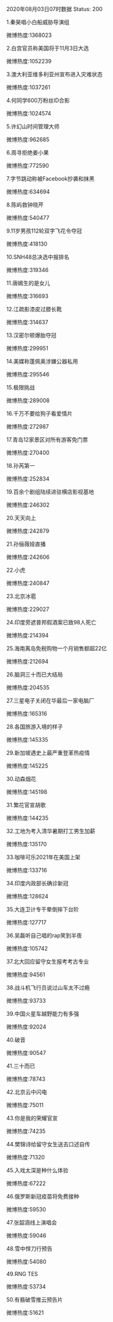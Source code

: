 2020年08月03日07时数据
Status: 200

1.秦昊唱小白船威胁导演组

微博热度:1368023

2.白宫官员称美国将于11月3日大选

微博热度:1052239

3.澳大利亚维多利亚州宣布进入灾难状态

微博热度:1037261

4.何同学600万粉丝ID合影

微博热度:1024574

5.许幻山时间管理大师

微博热度:962685

6.周寻拒绝姜小果

微博热度:772590

7.字节跳动称被Facebook抄袭和抹黑

微博热度:634694

8.陈屿救钟晓芹

微博热度:540477

9.11岁男孩112轮双字飞花令夺冠

微博热度:418130

10.SNH48总决选中报排名

微博热度:319346

11.唐嫣生的是女儿

微博热度:316693

12.江疏影漆皮过膝长靴

微博热度:314637

13.汉密尔顿爆胎夺冠

微博热度:299951

14.美媒称蓬佩奥涉嫌公器私用

微博热度:295546

15.极限挑战

微博热度:289008

16.千万不要给狗子看爱情片

微博热度:272987

17.青岛12家景区对所有游客免门票

微博热度:270400

18.孙芮第一

微博热度:252834

19.百余个剧组陆续进驻横店影视基地

微博热度:246302

20.天天向上

微博热度:242879

21.孙俪薇娅直播

微博热度:242606

22.小虎

微博热度:240847

23.北京冰雹

微博热度:229027

24.印度旁遮普邦假酒案已致98人死亡

微博热度:214394

25.海南离岛免税购物一个月销售额超22亿

微博热度:212694

26.脑洞三十而已大结局

微博热度:204535

27.三星电子关闭在华最后一家电脑厂

微博热度:165316

28.各国旅游入境的样子

微博热度:145335

29.新加坡遇史上最严重登革热疫情

微博热度:145225

30.动森烟花

微博热度:145198

31.繁花官宣胡歌

微博热度:144235

32.工地为考入清华暑期打工男生加薪

微博热度:135170

33.咖啡可乐2021年在美国上架

微博热度:133716

34.印度内政部长确诊新冠

微博热度:128624

35.大连卫计专干晕倒摔下台阶

微博热度:127717

36.吴磊听自己唱的rap笑到半夜

微博热度:105742

37.北大回应留守女生报考考古专业

微博热度:94561

38.战斗机飞行员说过山车太不过瘾

微博热度:93733

39.中国火星车越野能力有多强

微博热度:92024

40.破音

微博热度:90547

41.三十而已

微博热度:78743

42.北京云中闪电

微博热度:75011

43.你是我的荣耀官宣

微博热度:74235

44.樊锦诗给留守女生送去口述自传

微博热度:71320

45.入戏太深是种什么体验

微博热度:67222

46.俄罗斯新冠疫苗将免费接种

微博热度:59530

47.张韶涵线上演唱会

微博热度:59046

48.雪中悍刀行预告

微博热度:54080

49.RNG TES

微博热度:53734

50.有翡破雪推云预告片

微博热度:51621

